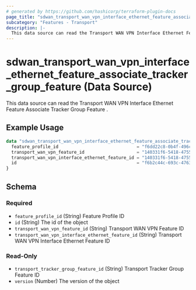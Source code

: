 ```yaml
---
# generated by https://github.com/hashicorp/terraform-plugin-docs
page_title: "sdwan_transport_wan_vpn_interface_ethernet_feature_associate_tracker_group_feature Data Source - terraform-provider-sdwan"
subcategory: "Features - Transport"
description: |-
  This data source can read the Transport WAN VPN Interface Ethernet Feature Associate Tracker Group Feature .
---
```


# sdwan_transport_wan_vpn_interface_ethernet_feature_associate_tracker_group_feature (Data Source)

This data source can read the Transport WAN VPN Interface Ethernet Feature Associate Tracker Group Feature .

## Example Usage

```terraform
data "sdwan_transport_wan_vpn_interface_ethernet_feature_associate_tracker_group_feature" "example" {
  feature_profile_id                              = "f6dd22c8-0b4f-496c-9a0b-6813d1f8b8ac"
  transport_wan_vpn_feature_id                    = "140331f6-5418-4755-a059-13c77eb96037"
  transport_wan_vpn_interface_ethernet_feature_id = "140331f6-5418-4755-a059-13c77eb96037"
  id                                              = "f6b2c44c-693c-4763-b010-895aa3d236bd"
}
```

<!-- schema generated by tfplugindocs -->
## Schema

### Required

- `feature_profile_id` (String) Feature Profile ID
- `id` (String) The id of the object
- `transport_wan_vpn_feature_id` (String) Transport WAN VPN Feature ID
- `transport_wan_vpn_interface_ethernet_feature_id` (String) Transport WAN VPN Interface Ethernet Feature ID

### Read-Only

- `transport_tracker_group_feature_id` (String) Transport Tracker Group Feature ID
- `version` (Number) The version of the object
